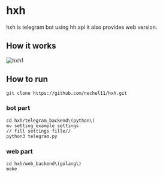# hxh
hxh is telegram bot using hh.api it also provides web version.

## How it works
![hxh1](https://user-images.githubusercontent.com/91884862/183388274-917b7f66-9fdf-451e-a445-8e3ddd35d881.gif)

## How to run 
```
git clone https://github.com/nechel11/hxh.git
```
### bot part
```
cd hxh/telegram_backend\(python\)
mv setting_example settings
// fill settings fille//
python3 telegram.py
```
### web part
```
cd hxh/web_backend\(golang\)
make
```
